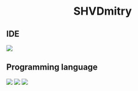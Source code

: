<h1 align="center">SHVDmitry</h1>

## IDE
<img src="https://img.shields.io/badge/Visual%20Studio-5C2D91.svg?style=for-the-badge&logo=Visual-Studio&logoColor=white"/>

## Programming language
<div>
<img src="https://img.shields.io/badge/C-A8B9CC.svg?style=for-the-badge&logo=C&logoColor=black"/>
<img src="https://img.shields.io/badge/C++-00599C.svg?style=for-the-badge&logo=C++&logoColor=white"/>
<img src="https://img.shields.io/badge/Python-3776AB.svg?style=for-the-badge&logo=Python&logoColor=white"/>
</div>

